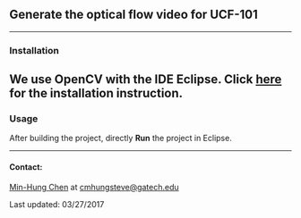 ## Generate the optical flow video for UCF-101

---
### Installation
We use OpenCV with the IDE Eclipse.
Click [here](http://docs.opencv.org/2.4/doc/tutorials/introduction/linux_eclipse/linux_eclipse.html) for the installation instruction.
---
### Usage
After building the project, directly **Run** the project in Eclipse.

---
#### Contact:

[Min-Hung Chen](https://www.linkedin.com/in/chensteven) at <cmhungsteve@gatech.edu>

Last updated: 03/27/2017
